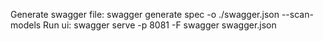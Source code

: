Generate swagger file: swagger generate spec -o ./swagger.json --scan-models
Run ui: swagger serve -p 8081 -F swagger swagger.json
